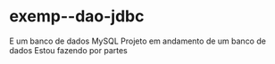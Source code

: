 # exemp--dao-jdbc
E um banco de dados MySQL
Projeto em andamento de um banco de dados
Estou fazendo por partes

